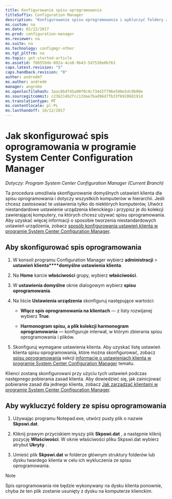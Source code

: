 ```yaml
---
title: Konfigurowanie spisu oprogramowania
titleSuffix: Configuration Manager
description: "Konfigurowanie spisu oprogramowania i wykluczyć foldery ze spisu oprogramowania w programie Configuration Manager."
ms.custom: na
ms.date: 02/22/2017
ms.prod: configuration-manager
ms.reviewer: na
ms.suite: na
ms.technology: configmgr-other
ms.tgt_pltfrm: na
ms.topic: get-started-article
ms.assetid: f86559de-092a-4ce8-9b43-5d7530e0b763
caps.latest.revision: "5"
caps.handback.revision: "0"
author: andredm7
ms.author: andredm
manager: angrobe
ms.openlocfilehash: 3aac8bdf45a90f0c9c734d2f796e590e5dc9b90e
ms.sourcegitcommit: c236214b2fcc13dae7bad96d7fb33f692868191d
ms.translationtype: MT
ms.contentlocale: pl-PL
ms.lasthandoff: 10/12/2017
---
```

# <a name="how-to-configure-software-inventory-in-system-center-configuration-manager"></a>Jak skonfigurować spis oprogramowania w programie System Center Configuration Manager

*Dotyczy: Program System Center Configuration Manager (Current Branch)*

 Ta procedura umożliwia skonfigurowanie domyślnych ustawień klienta dla spisu oprogramowania i dotyczy wszystkich komputerów w hierarchii. Jeśli chcesz zastosować te ustawienia tylko do niektórych komputerów, Utwórz niestandardowe ustawienie urządzenia klienckiego i przypisz je do kolekcji zawierającej komputery, na których chcesz używać spisu oprogramowania. Aby uzyskać więcej informacji o sposobie tworzenia niestandardowych ustawień urządzenia, zobacz [sposób konfigurowania ustawień klienta w programie System Center Configuration Manager](../../../../core/clients/deploy/configure-client-settings.md).  

## <a name="to-configure-software-inventory"></a>Aby skonfigurować spis oprogramowania  

1.  W konsoli programu Configuration Manager wybierz **administracji** > **ustawień klienta****domyślne ustawienia klienta**.  

4.  Na **Home** karcie **właściwości** grupy, wybierz **właściwości**.  

5.  W **ustawienia domyślne** oknie dialogowym wybierz **spisu oprogramowania**.  

6.  Na liście **Ustawienia urządzenia** skonfiguruj następujące wartości:  

    -   **Włącz spis oprogramowania na klientach** — z listy rozwijanej wybierz **True**.  

    -   **Harmonogram spisu, a plik kolekcji harmonogram oprogramowania** — konfiguruje interwał, w którym zbierania spisu oprogramowania i plików.   

7.  Skonfiguruj wymagane ustawienia klienta. Aby uzyskać listę ustawień klienta spisu oprogramowania, które można skonfigurować, zobacz [spisu oprogramowania](../../../../core/clients/deploy/about-client-settings.md#software-inventory) sekcji [informacje o ustawieniach klienta w programie System Center Configuration Manager](../../../../core/clients/deploy/about-client-settings.md) tematu.  

 Klienci zostaną skonfigurowani przy użyciu tych ustawień podczas następnego pobierania zasad klienta. Aby dowiedzieć się, jak zainicjować pobieranie zasad dla jednego klienta, zobacz [Jak zarządzać klientami w programie System Center Configuration Manager](../../../../core/clients/manage/manage-clients.md).  


## <a name="to-exclude-folders-from-software-inventory"></a>Aby wykluczyć foldery ze spisu oprogramowania  

1.  Używając programu Notepad.exe, utwórz pusty plik o nazwie **Skpswi.dat**.  

2.  Kliknij prawym przyciskiem myszy plik **Skpswi.dat** , a następnie kliknij pozycję **Właściwości**. W oknie właściwości pliku Skpswi.dat wybierz atrybut **Ukryty** .  

3.  Umieść plik **Skpswi.dat** w folderze głównym struktury folderów lub dysku twardego klienta w celu ich wykluczenia ze spisu oprogramowania.  

> [!NOTE]  
>  Spis oprogramowania nie będzie wykonywany na dysku klienta ponownie, chyba że ten plik zostanie usunięty z dysku na komputerze klienckim.